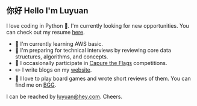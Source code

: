 ## 你好 Hello I'm Luyuan

I love coding in Python 🐍. I'm currently looking for new opportunities. You can check out my resume [here](http://luyuan.me/resume.pdf).

- 🚧 I'm currently learning AWS basic.
- 🚧 I'm preparing for technical interviews by reviewing core data structures, algorithms, and concepts.
- 🚩 I occasionally participate in [Capure the Flags](https://ctftime.org/ctf-wtf/) competitions.
- ✏️ I write blogs on my [website](http://luyuan.me/).
- 🎲 I love to play board games and wrote short reviews of them. You can find me on [BGG](https://boardgamegeek.com/user/EatMoreSushi). 

I can be reached by luyuan@hey.com. Cheers.
